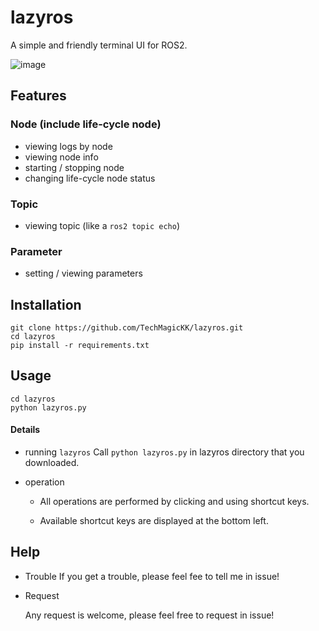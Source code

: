 # lazyros

A simple and  friendly terminal UI for ROS2.

![image](./asset/lazyros_usage_short_movie.gif)



## Features

### Node (include life-cycle node)

- viewing logs by node
- viewing node info
- starting / stopping node
- changing life-cycle node status

### Topic

- viewing topic (like a `ros2 topic echo`)

### Parameter

- setting / viewing parameters



## Installation

```shell
git clone https://github.com/TechMagicKK/lazyros.git
cd lazyros
pip install -r requirements.txt
```



## Usage

```shell
cd lazyros
python lazyros.py
```

#### Details

- running `lazyros`
  Call `python lazyros.py` in lazyros directory that you downloaded.

- operation

  - All operations are performed by clicking and using shortcut keys.

  - Available shortcut keys are displayed at the bottom left.



## Help

- Trouble
  If you get a trouble, please feel fee to tell me in issue!

- Request

  Any request is welcome, please feel free to request in issue!

